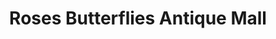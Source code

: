 ---
title: "Roses Butterflies Antique Mall"
url: /queen-city/roses-butterflies-antique-mall/
shop: antiques
---